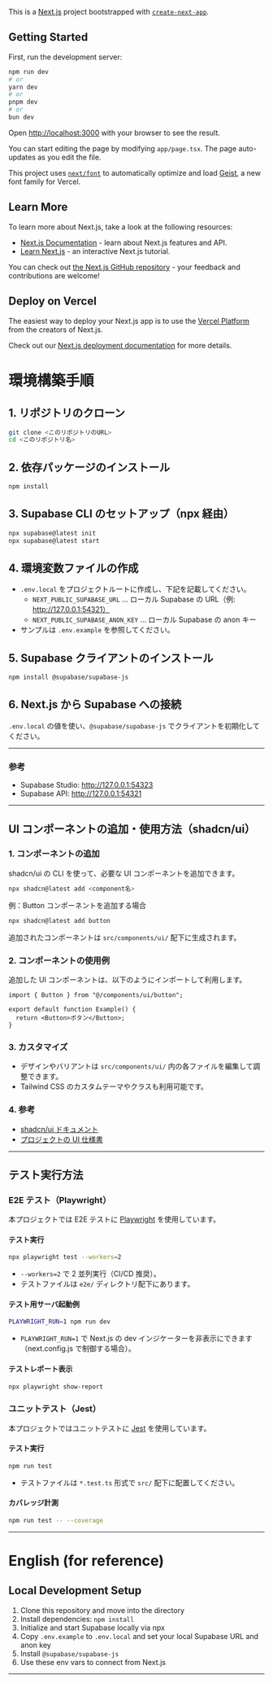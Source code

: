 This is a [Next.js](https://nextjs.org) project bootstrapped with [`create-next-app`](https://nextjs.org/docs/app/api-reference/cli/create-next-app).

## Getting Started

First, run the development server:

```bash
npm run dev
# or
yarn dev
# or
pnpm dev
# or
bun dev
```

Open [http://localhost:3000](http://localhost:3000) with your browser to see the result.

You can start editing the page by modifying `app/page.tsx`. The page auto-updates as you edit the file.

This project uses [`next/font`](https://nextjs.org/docs/app/building-your-application/optimizing/fonts) to automatically optimize and load [Geist](https://vercel.com/font), a new font family for Vercel.

## Learn More

To learn more about Next.js, take a look at the following resources:

- [Next.js Documentation](https://nextjs.org/docs) - learn about Next.js features and API.
- [Learn Next.js](https://nextjs.org/learn) - an interactive Next.js tutorial.

You can check out [the Next.js GitHub repository](https://github.com/vercel/next.js) - your feedback and contributions are welcome!

## Deploy on Vercel

The easiest way to deploy your Next.js app is to use the [Vercel Platform](https://vercel.com/new?utm_medium=default-template&filter=next.js&utm_source=create-next-app&utm_campaign=create-next-app-readme) from the creators of Next.js.

Check out our [Next.js deployment documentation](https://nextjs.org/docs/app/building-your-application/deploying) for more details.

# 環境構築手順

## 1. リポジトリのクローン

```bash
git clone <このリポジトリのURL>
cd <このリポジトリ名>
```

## 2. 依存パッケージのインストール

```bash
npm install
```

## 3. Supabase CLI のセットアップ（npx 経由）

```bash
npx supabase@latest init
npx supabase@latest start
```

## 4. 環境変数ファイルの作成

- `.env.local` をプロジェクトルートに作成し、下記を記載してください。
  - `NEXT_PUBLIC_SUPABASE_URL` … ローカル Supabase の URL（例: http://127.0.0.1:54321）
  - `NEXT_PUBLIC_SUPABASE_ANON_KEY` … ローカル Supabase の anon キー
- サンプルは `.env.example` を参照してください。

## 5. Supabase クライアントのインストール

```bash
npm install @supabase/supabase-js
```

## 6. Next.js から Supabase への接続

`.env.local` の値を使い、`@supabase/supabase-js` でクライアントを初期化してください。

---

### 参考

- Supabase Studio: http://127.0.0.1:54323
- Supabase API: http://127.0.0.1:54321

---

## UI コンポーネントの追加・使用方法（shadcn/ui）

### 1. コンポーネントの追加

shadcn/ui の CLI を使って、必要な UI コンポーネントを追加できます。

```bash
npx shadcn@latest add <component名>
```

例：Button コンポーネントを追加する場合

```bash
npx shadcn@latest add button
```

追加されたコンポーネントは `src/components/ui/` 配下に生成されます。

### 2. コンポーネントの使用例

追加した UI コンポーネントは、以下のようにインポートして利用します。

```tsx
import { Button } from "@/components/ui/button";

export default function Example() {
  return <Button>ボタン</Button>;
}
```

### 3. カスタマイズ

- デザインやバリアントは `src/components/ui/` 内の各ファイルを編集して調整できます。
- Tailwind CSS のカスタムテーマやクラスも利用可能です。

### 4. 参考

- [shadcn/ui ドキュメント](https://ui.shadcn.com/docs/components)
- [プロジェクトの UI 仕様書](./specifications/ui_specification.md)

---

## テスト実行方法

### E2E テスト（Playwright）

本プロジェクトでは E2E テストに [Playwright](https://playwright.dev/) を使用しています。

#### テスト実行

```bash
npx playwright test --workers=2
```

- `--workers=2` で 2 並列実行（CI/CD 推奨）。
- テストファイルは `e2e/` ディレクトリ配下にあります。

#### テスト用サーバ起動例

```bash
PLAYWRIGHT_RUN=1 npm run dev
```

- `PLAYWRIGHT_RUN=1` で Next.js の dev インジケーターを非表示にできます（next.config.js で制御する場合）。

#### テストレポート表示

```bash
npx playwright show-report
```

### ユニットテスト（Jest）

本プロジェクトではユニットテストに [Jest](https://jestjs.io/) を使用しています。

#### テスト実行

```bash
npm run test
```

- テストファイルは `*.test.ts` 形式で `src/` 配下に配置してください。

#### カバレッジ計測

```bash
npm run test -- --coverage
```

---

# English (for reference)

## Local Development Setup

1. Clone this repository and move into the directory
2. Install dependencies: `npm install`
3. Initialize and start Supabase locally via npx
4. Copy `.env.example` to `.env.local` and set your local Supabase URL and anon key
5. Install `@supabase/supabase-js`
6. Use these env vars to connect from Next.js

---
